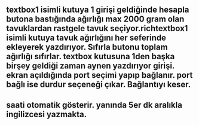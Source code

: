 textbox1 isimli kutuya 1 girişi geldiğinde hesapla butona bastığında ağırlığı max 2000 gram olan tavuklardan rastgele tavuk seçiyor.richtextbox1 isimli kutuya tavuk  ağırlığını  her seferinde ekleyerek yazdırıyor.
Sıfırla butonu toplam ağırlığı sıfırlar.
textbox kutusuna 1den başka birşey geldiği zaman aynen yazdırıyor girişi.
ekran açıldığında port seçimi yapıp bağlanır.
port bağlı ise durdur seçeneği çıkar. Bağlantıyı keser.
--------------------
saati otomatik gösterir. yanında 5er dk aralıkla ingilizcesi yazmakta.
--------
